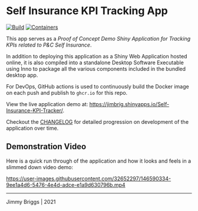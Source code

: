 # Self Insurance KPI Tracking App

[![Build](https://github.com/jimbrig/self-insurance-kpi-app/actions/workflows/docker.yml/badge.svg)](https://github.com/jimbrig/self-insurance-kpi-app/actions/workflows/docker.yml)
[![Containers](https://ghcr-badge.deta.dev/jimbrig/self-insurance-kpi-app/tags?ignore=sha256*&label=Containers&color=blue)](https://github.com/jimbrig/self-insurance-kpi-app/pkgs/container/self-insurance-kpi-app)

This app serves as a *Proof of Concept Demo Shiny Application for Tracking KPIs related to P&C Self Insurance*.

In addition to deploying this application as a Shiny Web Application hosted online, it is also compiled into a standalone Desktop Software Executable using Inno to package all the various components included in the bundled desktop app.

For DevOps, GitHub actions is used to continuously build the Docker image on each push and publish to `ghcr.io` for this repo.

View the live application demo at: <https://jimbrig.shinyapps.io/Self-Insurance-KPI-Tracker/>.

Checkout the [CHANGELOG](CHANGELOG.md) for detailed progression on development of the application over time.

## Demonstration Video

Here is a quick run through of the application and how it looks and feels in a slimmed down video demo:

https://user-images.githubusercontent.com/32652297/146590334-9ee1a4d6-5476-4e4d-adce-e1a9d630796b.mp4

***

Jimmy Briggs | 2021
